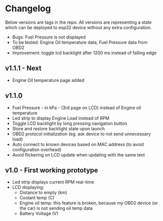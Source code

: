 # Changelog

Below versions are tags in the repo. All versions are representing a state which can be deployed to esp32 device 
without any extra configuration.

- Bugs: Fuel Pressure is not displayed
- To be tested: Engine Oil temperature data, Fuel Pressure data from OBD2
- Improvement: toggle lcd backlight after 1200 ms instead of falling edge

## v1.1.1 - Next
- Engine Oil temperature page added

## v1.1.0
- Fuel Pressure - in kPa - (3rd page on LCD) instead of Engine oil temperature
- Led strip to display Engine Load instead of RPM
- Toggle LCD backlight by long pressing navigation button
- Store and restore backlight state upon launch
- OBD2 protocol initialization (eg. ask device to not send unnecessary load)
- Auto connect to known devices based on MAC address (to avoid configuration overhead)
- Avoid flickering on LCD update when updating with the same text

## v1.0 - First working prototype
 - Led strip displays current RPM real-time
 - LCD displaying: 
   - Distance to empty (km)
   - Coolant temp (C)
   - Engine oil temp: this feature is broken, because my OBD2 device (or the car) is not sending oil temp data
   - Battery Voltage (V)